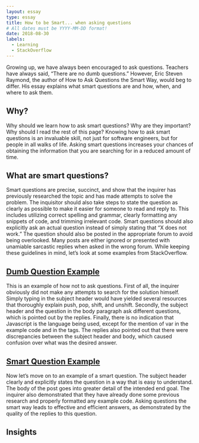 ```yaml
---
layout: essay
type: essay
title: How to be Smart... when asking questions
# All dates must be YYYY-MM-DD format!
date: 2018-08-30
labels:
  - Learning
  - StackOverflow
---
```


Growing up, we have always been encouraged to ask questions. Teachers have always said, “There are no dumb questions.” However, Eric Steven Raymond, the author of How to Ask Questions the Smart Way, would beg to differ. His essay explains what smart questions are and how, when, and where to ask them. 

## Why?
Why should we learn how to ask smart questions? Why are they important? Why should I read the rest of this page? Knowing how to ask smart questions is an invaluable skill, not just for software engineers, but for people in all walks of life. Asking smart questions increases your chances of obtaining the information that you are searching for in a reduced amount of time. 

## What are smart questions?
Smart questions are precise, succinct, and show that the inquirer has previously researched the topic and has made attempts to solve the problem. The inquisitor should also take steps to state the question as clearly as possible to make it easier for someone to read and reply to. This includes utilizing correct spelling and grammar, clearly formatting any snippets of code, and trimming irrelevant code. Smart questions should also explicitly ask an actual question instead of simply stating that “X does not work.” The question should also be posted in the appropriate forum to avoid being overlooked. Many posts are either ignored or presented with unamiable sarcastic replies when asked in the wrong forum. While keeping these guidelines in mind, let’s look at some examples from StackOverflow. 

## [Dumb Question Example](https://stackoverflow.com/questions/25517633/opposite-of-push?noredirect=1&lq=1)
This is an example of how not to ask questions. First of all, the inquirer obviously did not make any attempts to search for the solution himself. Simply typing in the subject header would have yielded several resources that thoroughly explain push, pop, shift, and unshift. Secondly, the subject header and the question in the body paragraph ask different questions, which is pointed out by the replies. Finally, there is no indication that Javascript is the language being used, except for the mention of var in the example code and in the tags. The replies also pointed out that there were discrepancies between the subject header and body, which caused confusion over what was the desired answer. 

## [Smart Question Example](https://stackoverflow.com/questions/153724/how-to-round-a-number-to-n-decimal-places-in-java?rq=1)
Now let’s move on to an example of a smart question. The subject header clearly and explicitly states the question in a way that is easy to understand. The body of the post goes into greater detail of the intended end goal. The inquirer also demonstrated that they have already done some previous research and properly formatted any example code. Asking questions the smart way leads to effective and efficient answers, as demonstrated by the quality of the replies to this question. 

## Insights








